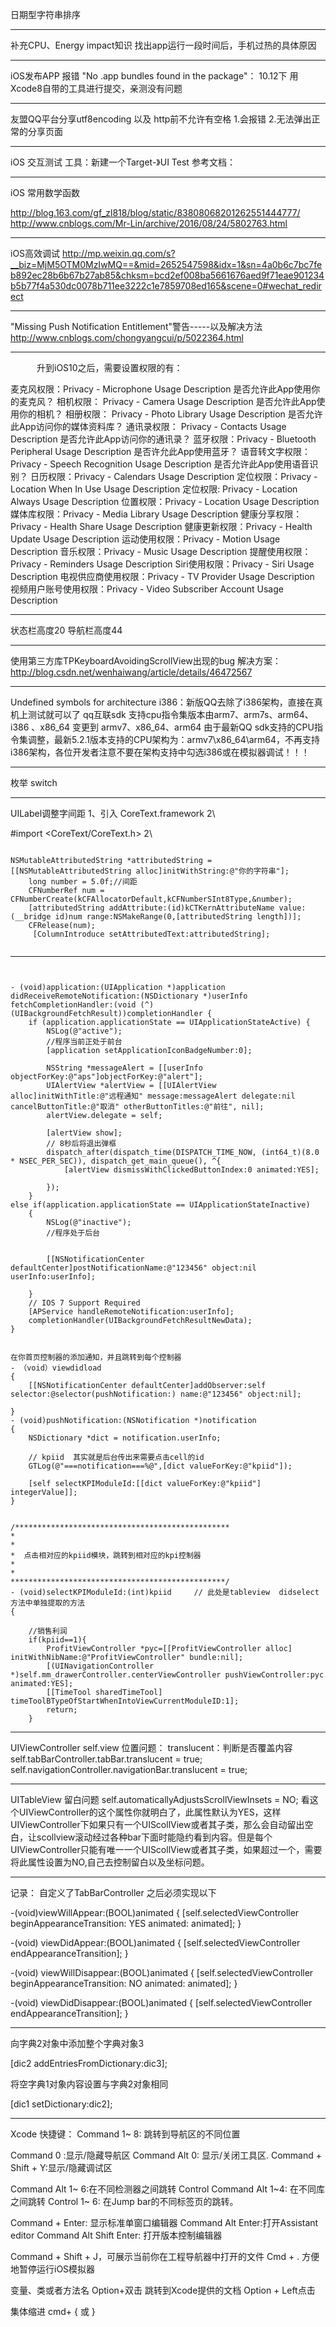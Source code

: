 
日期型字符串排序
***
补充CPU、Energy impact知识
找出app运行一段时间后，手机过热的具体原因

***
iOS发布APP 报错 "No .app bundles found in the package"：
10.12下 用Xcode8自带的工具进行提交，亲测没有问题
***
友盟QQ平台分享utf8encoding 以及 http前不允许有空格 1.会报错 2.无法弹出正常的分享页面
***
iOS 交互测试
工具：新建一个Target-》UI Test
参考文档：

***
iOS 常用数学函数  

http://blog.163.com/gf_zl818/blog/static/83808068201262551444777/
http://www.cnblogs.com/Mr-Lin/archive/2016/08/24/5802763.html
***
iOS高效调试
http://mp.weixin.qq.com/s?__biz=MjM5OTM0MzIwMQ==&mid=2652547598&idx=1&sn=4a0b6c7bc7feb892ec28b6b67b27ab85&chksm=bcd2ef008ba5661676aed9f71eae901234b5b77f4a530dc0078b711ee3222c1e7859708ed165&scene=0#wechat_redirect
***
"Missing Push Notification Entitlement"警告-----以及解决方法
http://www.cnblogs.com/chongyangcui/p/5022364.html

***
　　　升到iOS10之后，需要设置权限的有：

麦克风权限：Privacy - Microphone Usage Description 是否允许此App使用你的麦克风？
相机权限： Privacy - Camera Usage Description 是否允许此App使用你的相机？
相册权限： Privacy - Photo Library Usage Description 是否允许此App访问你的媒体资料库？
通讯录权限： Privacy - Contacts Usage Description 是否允许此App访问你的通讯录？
蓝牙权限：Privacy - Bluetooth Peripheral Usage Description 是否许允此App使用蓝牙？
语音转文字权限：Privacy - Speech Recognition Usage Description 是否允许此App使用语音识别？
日历权限：Privacy - Calendars Usage Description 
定位权限：Privacy - Location When In Use Usage Description 
定位权限: Privacy - Location Always Usage Description 
位置权限：Privacy - Location Usage Description
媒体库权限：Privacy - Media Library Usage Description
健康分享权限：Privacy - Health Share Usage Description
健康更新权限：Privacy - Health Update Usage Description
运动使用权限：Privacy - Motion Usage Description
音乐权限：Privacy - Music Usage Description
提醒使用权限：Privacy - Reminders Usage Description
Siri使用权限：Privacy - Siri Usage Description
电视供应商使用权限：Privacy - TV Provider Usage Description
视频用户账号使用权限：Privacy - Video Subscriber Account Usage Description
***
状态栏高度20    导航栏高度44
***
使用第三方库TPKeyboardAvoidingScrollView出现的bug 解决方案：
http://blog.csdn.net/wenhaiwang/article/details/46472567
***
Undefined symbols for architecture i386：新版QQ去除了i386架构，直接在真机上测试就可以了
qq互联sdk  支持cpu指令集版本由arm7、arm7s、arm64、i386 、x86_64 变更到 armv7、x86_64、arm64
由于最新QQ sdk支持的CPU指令集调整，最新5.2.1版本支持的CPU架构为：armv7\x86_64\arm64，不再支持i386架构，各位开发者注意不要在架构支持中勾选i386或在模拟器调试！！！
***
枚举 switch 
***
 UILabel调整字间距
 1、引入 CoreText.framework
2\

#import <CoreText/CoreText.h>
2\

```

NSMutableAttributedString *attributedString =[[NSMutableAttributedString alloc]initWithString:@"你的字符串"];  
    long number = 5.0f;//间距  
    CFNumberRef num = CFNumberCreate(kCFAllocatorDefault,kCFNumberSInt8Type,&number);  
    [attributedString addAttribute:(id)kCTKernAttributeName value:(__bridge id)num range:NSMakeRange(0,[attributedString length])];  
    CFRelease(num);  
     [ColumnIntroduce setAttributedText:attributedString];
       
```
***
```


- (void)application:(UIApplication *)application didReceiveRemoteNotification:(NSDictionary *)userInfo fetchCompletionHandler:(void (^)(UIBackgroundFetchResult))completionHandler {
    if (application.applicationState == UIApplicationStateActive) {
        NSLog(@"active");
        //程序当前正处于前台
        [application setApplicationIconBadgeNumber:0];
        
        NSString *messageAlert = [[userInfo objectForKey:@"aps"]objectForKey:@"alert"];  
        UIAlertView *alertView = [[UIAlertView alloc]initWithTitle:@"远程通知" message:messageAlert delegate:nil cancelButtonTitle:@"取消" otherButtonTitles:@"前往", nil];
        alertView.delegate = self;

        [alertView show];
        // 8秒后将退出弹框
        dispatch_after(dispatch_time(DISPATCH_TIME_NOW, (int64_t)(8.0 * NSEC_PER_SEC)), dispatch_get_main_queue(), ^{
            [alertView dismissWithClickedButtonIndex:0 animated:YES];

        });
    }
else if(application.applicationState == UIApplicationStateInactive)
    {
        NSLog(@"inactive");
        //程序处于后台
       
        
        [[NSNotificationCenter defaultCenter]postNotificationName:@"123456" object:nil userInfo:userInfo];
        
    }
    // IOS 7 Support Required
    [APService handleRemoteNotification:userInfo];
    completionHandler(UIBackgroundFetchResultNewData);
}
```

```

在你首页控制器的添加通知，并且跳转到每个控制器
- （void）viewdidload
{
    [[NSNotificationCenter defaultCenter]addObserver:self selector:@selector(pushNotification:) name:@"123456" object:nil];
    
}
- (void)pushNotification:(NSNotification *)notification
{
    NSDictionary *dict = notification.userInfo;
    
    // kpiid  其实就是后台传出来需要点击cell的id
    GTLog(@"===notification===%@",[dict valueForKey:@"kpiid"]);
    
    [self selectKPIModuleId:[[dict valueForKey:@"kpiid"] integerValue]];
}
```
```

/************************************************
*
*
*  点击相对应的kpiid模块，跳转到相对应的kpi控制器
*
*
************************************************/
- (void)selectKPIModuleId:(int)kpiid     // 此处是tableview  didselect方法中单独提取的方法
{
    
    //销售利润
    if(kpiid==1){
        ProfitViewController *pyc=[[ProfitViewController alloc] initWithNibName:@"ProfitViewController" bundle:nil];
        [(UINavigationController *)self.mm_drawerController.centerViewController pushViewController:pyc animated:YES];
        [[TimeTool sharedTimeTool] timeToolBTypeOfStartWhenIntoViewCurrentModuleID:1];
        return;
    }

```

***
UIViewController self.view 位置问题：
translucent：判断是否覆盖内容
  self.tabBarController.tabBar.translucent = true;
  self.navigationController.navigationBar.translucent = true;

***
UITableView 留白问题
self.automaticallyAdjustsScrollViewInsets = NO;
看这个UIViewController的这个属性你就明白了，此属性默认为YES，这样UIViewController下如果只有一个UIScollView或者其子类，那么会自动留出空白，让scollview滚动经过各种bar下面时能隐约看到内容。但是每个UIViewController只能有唯一一个UIScollView或者其子类，如果超过一个，需要将此属性设置为NO,自己去控制留白以及坐标问题。
***
记录：
自定义了TabBarController 之后必须实现以下

-(void)viewWillAppear:(BOOL)animated
{
    [self.selectedViewController beginAppearanceTransition: YES animated: animated];
}

-(void) viewDidAppear:(BOOL)animated
{
    [self.selectedViewController endAppearanceTransition];
}

-(void) viewWillDisappear:(BOOL)animated
{
    [self.selectedViewController beginAppearanceTransition: NO animated: animated];
}

-(void) viewDidDisappear:(BOOL)animated
{
    [self.selectedViewController endAppearanceTransition];
} 
***
向字典2对象中添加整个字典对象3

[dic2 addEntriesFromDictionary:dic3];

将空字典1对象内容设置与字典2对象相同

[dic1 setDictionary:dic2];


***
Xcode 快捷键：
Command 1~ 8: 跳转到导航区的不同位置

Command 0 :显示/隐藏导航区
Command Alt 0: 显示/关闭工具区.
Command + Shift + Y:显示/隐藏调试区

Command Alt 1~ 6:在不同检测器之间跳转
Control Command Alt 1~4: 在不同库之间跳转
Control 1~ 6: 在Jump bar的不同标签页的跳转。


Command + Enter: 显示标准单窗口编辑器
Command Alt Enter:打开Assistant editor
Command Alt Shift Enter: 打开版本控制编辑器

Command + Shift + J，可展示当前你在工程导航器中打开的文件
Cmd + . 方便地暂停运行iOS模拟器

变量、类或者方法名 Option+双击 跳转到Xcode提供的文档
Option + Left点击

集体缩进 cmd+ { 或 }
